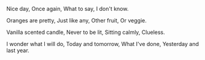 
Nice day,
Once again,
What to say,
I don't know.

Oranges are pretty,
Just like any,
Other fruit,
Or veggie.

Vanilla scented candle,
Never to be lit,
Sitting calmly,
Clueless.

I wonder what I will do,
Today and tomorrow,
What I've done,
Yesterday and last year.